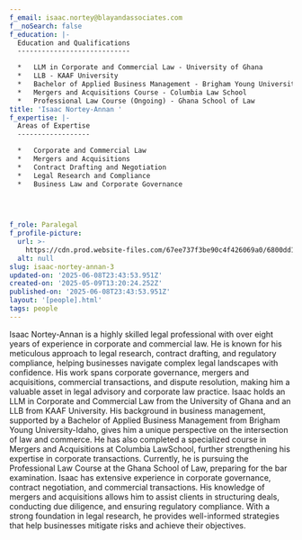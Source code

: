 ```yaml
---
f_email: isaac.nortey@blayandassociates.com
f__noSearch: false
f_education: |-
  Education and Qualifications
  ----------------------------

  *   LLM in Corporate and Commercial Law - University of Ghana
  *   LLB - KAAF University
  *   Bachelor of Applied Business Management - Brigham Young University - Idaho
  *   Mergers and Acquisitions Course - Columbia Law School
  *   Professional Law Course (Ongoing) - Ghana School of Law
title: 'Isaac Nortey-Annan '
f_expertise: |-
  Areas of Expertise
  ------------------

  *   Corporate and Commercial Law
  *   Mergers and Acquisitions
  *   Contract Drafting and Negotiation
  *   Legal Research and Compliance
  *   Business Law and Corporate Governance

  ‍

  ‍
f_role: Paralegal
f_profile-picture:
  url: >-
    https://cdn.prod.website-files.com/67ee737f3be90c4f426069a0/6800dd1cc44492acfaf8954d_Rectangle%201-5.avif
  alt: null
slug: isaac-nortey-annan-3
updated-on: '2025-06-08T23:43:53.951Z'
created-on: '2025-05-09T13:20:24.252Z'
published-on: '2025-06-08T23:43:53.951Z'
layout: '[people].html'
tags: people
---
```


Isaac Nortey-Annan is a highly skilled legal professional with over eight years of experience in corporate and commercial law. He is known for his meticulous approach to legal research, contract drafting, and regulatory compliance, helping businesses navigate complex legal landscapes with confidence. His work spans corporate governance, mergers and acquisitions, commercial transactions, and dispute resolution, making him a valuable asset in legal advisory and corporate law practice. Isaac holds an LLM in Corporate and Commercial Law from the University of Ghana and an LLB from KAAF University. His background in business management, supported by a Bachelor of Applied Business Management from Brigham Young University-Idaho, gives him a unique perspective on the intersection of law and commerce. He has also completed a specialized course in Mergers and Acquisitions at Columbia LawSchool, further strengthening his expertise in corporate transactions. Currently, he is pursuing the Professional Law Course at the Ghana School of Law, preparing for the bar examination. Isaac has extensive experience in corporate governance, contract negotiation, and commercial transactions. His knowledge of mergers and acquisitions allows him to assist clients in structuring deals, conducting due diligence, and ensuring regulatory compliance. With a strong foundation in legal research, he provides well-informed strategies that help businesses mitigate risks and achieve their objectives.

‍
